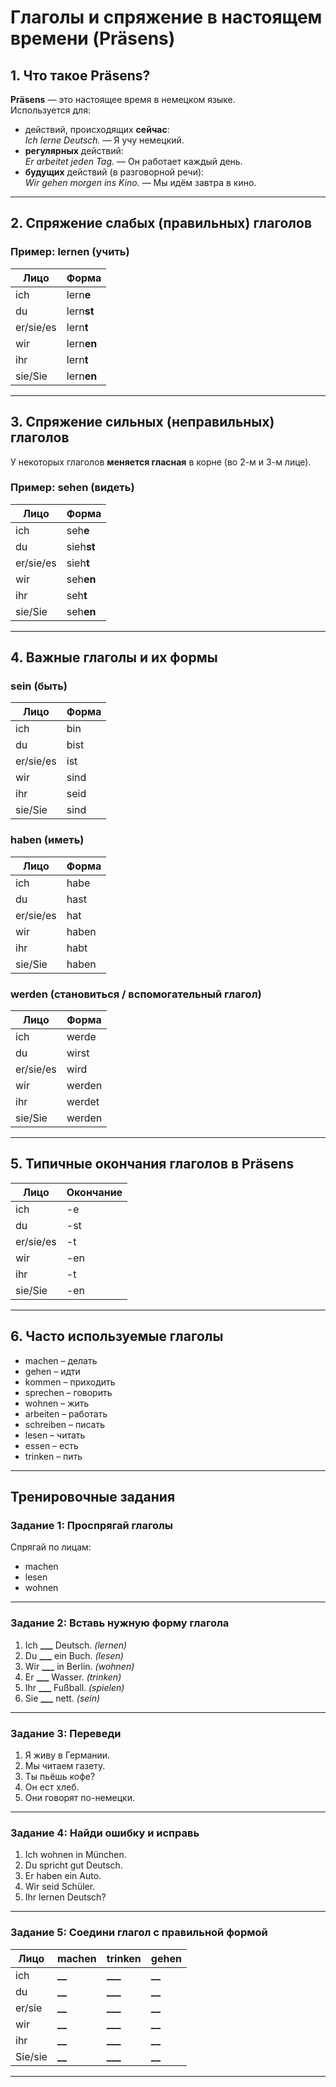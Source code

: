 # Глаголы и спряжение в настоящем времени (Präsens)

## 1. Что такое Präsens?

**Präsens** — это настоящее время в немецком языке.  
Используется для:

- действий, происходящих **сейчас**:  
  _Ich lerne Deutsch._ — Я учу немецкий.
- **регулярных** действий:  
  _Er arbeitet jeden Tag._ — Он работает каждый день.
- **будущих** действий (в разговорной речи):  
  _Wir gehen morgen ins Kino._ — Мы идём завтра в кино.

---

## 2. Спряжение слабых (правильных) глаголов

### Пример: **lernen** (учить)

| Лицо      | Форма      |
| --------- | ---------- |
| ich       | lern**e**  |
| du        | lern**st** |
| er/sie/es | lern**t**  |
| wir       | lern**en** |
| ihr       | lern**t**  |
| sie/Sie   | lern**en** |

---

## 3. Спряжение сильных (неправильных) глаголов

У некоторых глаголов **меняется гласная** в корне (во 2-м и 3-м лице).

### Пример: **sehen** (видеть)

| Лицо      | Форма      |
| --------- | ---------- |
| ich       | seh**e**   |
| du        | sieh**st** |
| er/sie/es | sieh**t**  |
| wir       | seh**en**  |
| ihr       | seh**t**   |
| sie/Sie   | seh**en**  |

---

## 4. Важные глаголы и их формы

### **sein** (быть)

| Лицо      | Форма |
| --------- | ----- |
| ich       | bin   |
| du        | bist  |
| er/sie/es | ist   |
| wir       | sind  |
| ihr       | seid  |
| sie/Sie   | sind  |

### **haben** (иметь)

| Лицо      | Форма |
| --------- | ----- |
| ich       | habe  |
| du        | hast  |
| er/sie/es | hat   |
| wir       | haben |
| ihr       | habt  |
| sie/Sie   | haben |

### **werden** (становиться / вспомогательный глагол)

| Лицо      | Форма  |
| --------- | ------ |
| ich       | werde  |
| du        | wirst  |
| er/sie/es | wird   |
| wir       | werden |
| ihr       | werdet |
| sie/Sie   | werden |

---

## 5. Типичные окончания глаголов в Präsens

| Лицо      | Окончание |
| --------- | --------- |
| ich       | -e        |
| du        | -st       |
| er/sie/es | -t        |
| wir       | -en       |
| ihr       | -t        |
| sie/Sie   | -en       |

---

## 6. Часто используемые глаголы

- machen – делать
- gehen – идти
- kommen – приходить
- sprechen – говорить
- wohnen – жить
- arbeiten – работать
- schreiben – писать
- lesen – читать
- essen – есть
- trinken – пить

---

## Тренировочные задания

### Задание 1: Проспрягай глаголы

Спрягай по лицам:

- machen
- lesen
- wohnen

---

### Задание 2: Вставь нужную форму глагола

1. Ich **\_\_\_** Deutsch. _(lernen)_
2. Du **\_\_\_** ein Buch. _(lesen)_
3. Wir **\_\_\_** in Berlin. _(wohnen)_
4. Er **\_\_\_** Wasser. _(trinken)_
5. Ihr **\_\_\_** Fußball. _(spielen)_
6. Sie **\_\_\_** nett. _(sein)_

---

### Задание 3: Переведи

1. Я живу в Германии.
2. Мы читаем газету.
3. Ты пьёшь кофе?
4. Он ест хлеб.
5. Они говорят по-немецки.

---

### Задание 4: Найди ошибку и исправь

1. Ich wohnen in München.
2. Du spricht gut Deutsch.
3. Er haben ein Auto.
4. Wir seid Schüler.
5. Ihr lernen Deutsch?

---

### Задание 5: Соедини глагол с правильной формой

| Лицо    | machen   | trinken    | gehen    |
| ------- | -------- | ---------- | -------- |
| ich     | **\_\_** | **\_\_\_** | **\_\_** |
| du      | **\_\_** | **\_\_\_** | **\_\_** |
| er/sie  | **\_\_** | **\_\_\_** | **\_\_** |
| wir     | **\_\_** | **\_\_\_** | **\_\_** |
| ihr     | **\_\_** | **\_\_\_** | **\_\_** |
| Sie/sie | **\_\_** | **\_\_\_** | **\_\_** |

---
